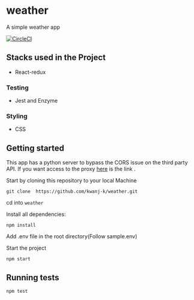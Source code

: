 # weather
A simple weather app

[![CircleCI](https://circleci.com/gh/kwanj-k/weather/tree/master.svg?style=svg)](https://circleci.com/gh/kwanj-k/weather/tree/master)

## Stacks used in the Project

- React-redux

### Testing
- Jest and Enzyme

### Styling
- CSS

## Getting started

This app has a python server to bypass the CORS issue on the third party API. If you want access to the proxy [here](https://github.com/kwanj-k/corsserver) is the link .

Start by cloning this repository to your local Machine

``` git clone  https://github.com/kwanj-k/weather.git ```

cd into ```weather```

Install all dependencies:

```npm install ```

Add .env file in the root directory(Follow sample.env)

Start the project

``` npm start ```


## Running tests 

``` npm test ```
